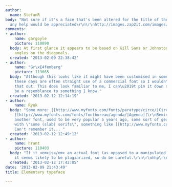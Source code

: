 ```yaml
---
author:
  name: StefanR
body: "Not sure if it's a face that's been altered for the title of the show, but
  any help would be appreciated\r\n\r\nhttp://images.zap2it.com/images/tv-EP01568604/elementary-10.jpg"
comments:
- author:
    name: gargoyle
    picture: 110090
  body: At first glance it appears to be based on Gill Sans or Johnston, with steeper
    angles on the diagonals.
  created: '2013-02-09 22:38:42'
- author:
    name: "Gr\xE4fenberg"
    picture: 113665
  body: "Although this looks like it might have been customised in some details titles
    these days are often straight use of a commercial font so I wouldn\u2019t rule
    that out. This does look familiar to me, I can\u2019t pin it down so it may just
    be a resemblance to something I know."
  created: '2013-02-12 12:14:19'
- author:
    name: Ryuk
  body: "Some more: [[http://www.myfonts.com/fonts/paratype/circe/|Circe]], [[http://www.myfonts.com/fonts/insigne/steagal/|Steagal]],
    [[http://www.myfonts.com/fonts/fontbureau/agenda/|Agenda]]\r\nReminds me also
    another font, used to be very popular 5 years ago, some sort of geometric sans
    with \"some (slab) serifs\", something like [[http://www.myfonts.com/fonts/typeassociates/empirical/|Empirical]]...
    Can't remember it... "
  created: '2013-02-12 12:49:12'
- author:
    name: hrant
    picture: 110403
  body: "If it <em>is</em> an actual font (as opposed to a manipulated rendering)
    it seems likely to be plagiarized, so do be careful.\r\n\r\nhhp\r\n"
  created: '2013-02-12 17:42:05'
date: '2013-02-09 21:43:49'
title: Elementary typeface

---
```

